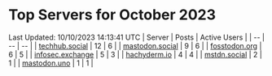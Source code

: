 # Top Servers for October 2023
Last Updated: 10/10/2023 14:13:41 UTC
| Server | Posts | Active Users |
| -- | -- | -- |
| [techhub.social](https://techhub.social/tags/PowerShell) | 12 | 6 |
| [mastodon.social](https://mastodon.social/tags/PowerShell) | 9 | 6 |
| [fosstodon.org](https://fosstodon.org/tags/PowerShell) | 6 | 5 |
| [infosec.exchange](https://infosec.exchange/tags/PowerShell) | 5 | 3 |
| [hachyderm.io](https://hachyderm.io/tags/PowerShell) | 4 | 4 |
| [mstdn.social](https://mstdn.social/tags/PowerShell) | 2 | 1 |
| [mastodon.uno](https://mastodon.uno/tags/PowerShell) | 1 | 1 |
